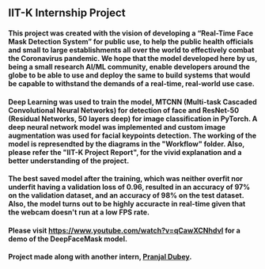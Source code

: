 ## IIT-K Internship Project
#### This project was created with the vision of developing a “Real-Time Face Mask Detection System” for public use, to help the public health officials and small to large establishments all over the world to effectively combat the Coronavirus pandemic. We hope that the model developed here by us, being a small research AI/ML community, enable developers around the globe to be able to use and deploy the same to build systems that would be capable to withstand the demands of a real-time, real-world use case.
#### Deep Learning was used to train the model, MTCNN (Multi-task Cascaded Convolutional Neural Networks) for detection of face and ResNet-50 (Residual Networks, 50 layers deep) for image classification in PyTorch. A deep neural network model was implemented and custom image augmentation was used for facial keypoints detection. The working of the model is represendted by the diagrams in the "Workflow" folder. Also, please refer the "IIT-K Project Report", for the vivid explanation and a better understanding of the project.
#### The best saved model after the training, which was neither overfit nor underfit having a validation loss of 0.96, resulted in an accuracy of 97% on the validation dataset, and an accuracy of 98% on the test dataset. Also, the model turns out to be highly accuracte in real-time given that the webcam doesn't run at a low FPS rate.
#### Please visit https://www.youtube.com/watch?v=qCawXCNhdvI for a demo of the DeepFaceMask model.
#### Project made along with another intern, [Pranjal Dubey](https://in.linkedin.com/in/pranjal-dubey-6060a2183).
